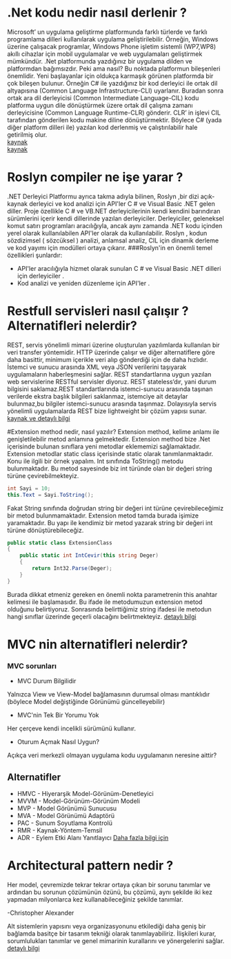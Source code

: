 # .Net kodu nedir nasıl derlenir ?

Microsoft’ un uygulama geliştirme platformunda farklı türlerde ve farklı programlama dilleri kullanılarak uygulama geliştirilebilir.
Örneğin, Windows üzerine çalışacak programlar, Windows Phone işletim sistemli (WP7,WP8) akıllı cihazlar için mobil uygulamalar ve web uygulamaları geliştirmek mümkündür.
.Net platformunda yazdığınız bir uygulama dilden ve platformdan bağımsızdır. Peki ama nasıl? Bu noktada platformun bileşenleri önemlidir. Yeni başlayanlar için oldukça karmaşık 
görünen platformda bir çok bileşen bulunur.
Örneğin C# ile yazdığınız bir kod derleyici ile ortak dil altyapısına (Common Language Infrastructure-CLI) uyarlanır.
Buradan sonra ortak ara dil derleyicisi (Common Intermediate Language-CIL) kodu platforma uygun dile dönüştürmek üzere ortak dil çalışma zamanı derleyicisine
(Common Language Runtime-CLR)  gönderir. CLR’ in işlevi CIL tarafından gönderilen kodu makine diline dönüştürmektir.
Böylece C# (yada diğer platform dilleri ile) yazılan kod derlenmiş ve çalıştırılabilir hale getirilmiş olur.  
[kaynak](https://www.teknologweb.com/microsoft-net-nedir)  
[kaynak](https://www.youtube.com/watch?v=MNywsguVPsc)

# Roslyn compiler ne işe yarar ?
.NET Derleyici Platformu ayrıca takma adıyla bilinen, Roslyn ,bir dizi açık-kaynak derleyici ve kod analizi için API'ler C # ve Visual Basic .NET gelen diller.
Proje özellikle C # ve VB.NET derleyicilerinin kendi kendini barındıran sürümlerini içerir
kendi dillerinde yazılan derleyiciler. Derleyiciler, geleneksel komut satırı programları aracılığıyla, ancak aynı zamanda .NET kodu içinden yerel olarak kullanılabilen
API'ler olarak da kullanılabilir. Roslyn , kodun sözdizimsel ( sözcüksel ) analizi, anlamsal analiz, CIL için dinamik derleme ve kod yayımı için modülleri ortaya çıkarır.
###Roslyn'in en önemli temel özellikleri şunlardır: 
- API'ler aracılığıyla hizmet olarak sunulan C # ve Visual Basic .NET dilleri için derleyiciler .
- Kod analizi ve yeniden düzenleme için API'ler .

# Restfull servisleri  nasıl çalışır ? Alternatifleri nelerdir?
REST, servis yönelimli mimari üzerine oluşturulan yazılımlarda kullanılan bir veri transfer yöntemidir. 
HTTP üzerinde çalışır ve diğer alternatiflere göre daha basittir, minimum içerikle veri alıp gönderdiği için de daha hızlıdır. 
İstemci ve sunucu arasında XML veya JSON verilerini taşıyarak uygulamaların haberleşmesini sağlar. 
REST standartlarına uygun yazılan web servislerine RESTful servisler diyoruz.
REST stateless‘dır, yani durum bilgisini saklamaz.REST standartlarında istemci-sunucu arasında taşınan verilerde ekstra başlık bilgileri saklanmaz, 
istemciye ait detaylar bulunmaz,bu bilgiler istemci-sunucu arasında taşınmaz. Dolayısıyla servis yönelimli uygulamalarda REST bize lightweight bir çözüm yapısı sunar.  
[kaynak ve detaylı bilgi](http://devnot.com/2016/rest-mimarisi-ve-restful-servisler/)

#Extension method nedir, nasıl yazılır?
Extension method, kelime anlamı ile genişletilebilir metod anlamına gelmektedir. Extension method bize .Net içerisinde bulunan sınıflara yeni metodlar eklememizi sağlamaktadır. 
Extension metodlar static class içerisinde static olarak tanımlanmaktadır.
Konu ile ilgili bir örnek yapalım. Int sınıfında ToString() metodu bulunmaktadır. Bu metod sayesinde biz int türünde olan bir değeri string türüne çevirebilmekteyiz.
```c#
int Sayi = 10;  
this.Text = Sayi.ToString();  
```
Fakat String sınıfında doğrudan string bir değeri int türüne çevirebileceğimiz bir metod bulunmamaktadır. Extension metod tamda burada işimize yaramaktadır.
Bu yapı ile kendimiz bir metod yazarak string bir değeri int türüne dönüştürebileceğiz.
```c#
public static class ExtensionClass  
{  
    public static int IntCevir(this string Deger)  
    {  
        return Int32.Parse(Deger);  
    }  
}  
```
Burada dikkat etmeniz gereken en önemli nokta parametrenin this anahtar kelimesi ile başlamasıdır. Bu ifade ile metodumuzun extension metod olduğunu belirtiyoruz. 
Sonrasında belirttiğimiz string ifadesi ile metodun hangi sınıflar üzerinde geçerli olacağını belirtmekteyiz.
[detaylı bilgi](https://www.hikmetokumus.com/makale/24/csharp-ile-extension-metod-kullanimi)  
# MVC nin alternatifleri nelerdir?
### MVC sorunları
- MVC Durum Bilgilidir

Yalnızca View ve View-Model bağlamasının durumsal olması mantıklıdır (böylece Model değiştiğinde Görünümü güncelleyebilir)

- MVC'nin Tek Bir Yorumu Yok

Her çerçeve kendi incelikli sürümünü kullanır.

- Oturum Açmak Nasıl Uygun?

Açıkça veri merkezli olmayan uygulama kodu uygulamanın neresine aittir?
 ## Alternatifler
 - HMVC - Hiyerarşik Model-Görünüm-Denetleyici
 - MVVM - Model-Görünüm-Görünüm Modeli
 - MVP - Model Görünümü Sunucusu
 - MVA - Model Görünümü Adaptörü
 - PAC - Sunum Soyutlama Kontrolü
 - RMR - Kaynak-Yöntem-Temsil
 - ADR - Eylem Etki Alanı Yanıtlayıcı
  [Daha fazla bilgi için](https://blog.ircmaxell.com/2014/11/alternatives-to-mvc.html)  
 
 # Architectural pattern nedir ?
 
Her model, çevremizde tekrar tekrar ortaya çıkan bir sorunu tanımlar ve ardından bu sorunun çözümünün özünü, 
bu çözümü, aynı şekilde iki kez yapmadan milyonlarca kez kullanabileceğiniz şekilde tanımlar.

-Christopher Alexander

Alt sistemlerin yapısını veya organizasyonunu etkilediği daha geniş bir bağlamda basitçe bir tasarım tekniği olarak tanımlayabiliriz.
İlişkileri kurar, sorumlulukları tanımlar ve genel mimarinin kurallarını ve yönergelerini sağlar.
[detaylı bilgi](https://towardsdatascience.com/10-common-software-architectural-patterns-in-a-nutshell-a0b47a1e9013)  

